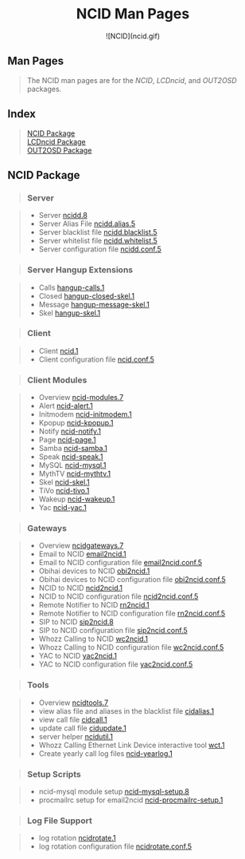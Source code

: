 <center><h1 name="top">NCID Man Pages</h1></center>

<center>![NCID](ncid.gif)</center>

## Man Pages

> The NCID man pages are for the *NCID*, *LCDncid*, and *OUT2OSD* packages.

## Index

> [NCID Package](#np)  
> [LCDncid Package](#lp)  
> [OUT2OSD Package](#op)

## <a name="np"></a>NCID Package

> ### Server

> - Server [ncidd.8](ncidd.8.html)
> - Server Alias File [ncidd.alias.5](ncidd.alias.5.html)
> - Server blacklist file [ncidd.blacklist.5](ncidd.blacklist.5.html)
> - Server whitelist file [ncidd.whitelist.5](ncidd.whitelist.5.html)
> - Server configuration file [ncidd.conf.5](ncidd.conf.5.html)

> ### Server Hangup Extensions

> - Calls [hangup-calls.1](hangup-calls.1.html)
> - Closed [hangup-closed-skel.1](hangup-closed-skel.1.html)
> - Message [hangup-message-skel.1](hangup-message-skel.1.html)
> - Skel [hangup-skel.1](hangup-skel.1.html)

> ### Client

> - Client [ncid.1](ncid.1.html)
> - Client configuration file [ncid.conf.5](ncid.conf.5.html)

> ### Client Modules

> - Overview [ncid-modules.7](ncid-modules.7.html)
> - Alert [ncid-alert.1](ncid-alert.1.html)
> - Initmodem [ncid-initmodem.1](ncid-initmodem.1.html)
> - Kpopup [ncid-kpopup.1](ncid-kpopup.1.html)
> - Notify [ncid-notify.1](ncid-notify.1.html)
> - Page [ncid-page.1](ncid-page.1.html)
> - Samba [ncid-samba.1](ncid-samba.1.html)
> - Speak [ncid-speak.1](ncid-speak.1.html)
> - MySQL [ncid-mysql.1](ncid-mysql.1.html)
> - MythTV [ncid-mythtv.1](ncid-mythtv.1.html)
> - Skel [ncid-skel.1](ncid-skel.1.html)
> - TiVo [ncid-tivo.1](ncid-tivo.1.html)
> - Wakeup [ncid-wakeup.1](ncid-wakeup.1.html)
> - Yac [ncid-yac.1](ncid-yac.1.html)


> ### Gateways

> - Overview [ncidgateways.7](ncidgateways.7.html)
> - Email to NCID [email2ncid.1](email2ncid.1.html)
> - Email to NCID configuration file [email2ncid.conf.5](email2ncid.conf.5.html)
> - Obihai devices to NCID [obi2ncid.1](obi2ncid.1.html)
> - Obihai devices to NCID configuration file [obi2ncid.conf.5](obi2ncid.conf.5.html)
> - NCID to NCID [ncid2ncid.1](ncid2ncid.1.html)
> - NCID to NCID configuration file [ncid2ncid.conf.5](ncid2ncid.conf.5.html)
> - Remote Notifier to NCID [rn2ncid.1](rn2ncid.1.html)
> - Remote Notifier to NCID configuration file [rn2ncid.conf.5](rn2ncid.conf.5.html)
> - SIP to NCID [sip2ncid.8](sip2ncid.8.html)
> - SIP to NCID configuration file [sip2ncid.conf.5](sip2ncid.conf.5.html)
> - Whozz Calling to NCID [wc2ncid.1](wc2ncid.1.html)
> - Whozz Calling to NCID configuration file [wc2ncid.conf.5](wc2ncid.conf.5.html)
> - YAC to NCID [yac2ncid.1](yac2ncid.1.html)
> - YAC to NCID configuration file [yac2ncid.conf.5](yac2ncid.conf.5.html)

> ### Tools

> - Overview [ncidtools.7](ncidtools.7.html)
> - view alias file and aliases in the blacklist file
    [cidalias.1](cidalias.1.html)
> - view call file [cidcall.1](cidcall.1.html)
> - update call file [cidupdate.1](cidupdate.1.html)
> - server helper [ncidutil.1](ncidutil.1.html)
> - Whozz Calling Ethernet Link Device interactive tool [wct.1](wct.1.html)
> - Create yearly call log files [ncid-yearlog.1](ncid-yearlog.1.html)

> ### Setup Scripts

> - ncid-mysql module setup [ncid-mysql-setup.8](ncid-mysql-setup.8.html)
> - procmailrc setup for email2ncid [ncid-procmailrc-setup.1](ncid-procmailrc-setup.1.html)

> ### Log File Support

> - log rotation [ncidrotate.1](ncidrotate.1.html)
> - log rotation configuration file [ncidrotate.conf.5](ncidrotate.conf.5.html)
